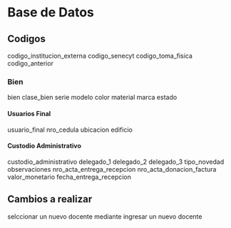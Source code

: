 # Base de Datos

## Codigos 
codigo_institucion_externa
codigo_senecyt
codigo_toma_fisica
codigo_anterior


### Bien
bien
clase_bien
serie
modelo
color
material 
marca
estado

#### Usuarios Final
usuario_final
nro_cedula
ubicacion
edificio

#### Custodio Administrativo
custodio_administrativo
delegado_1
delegado_2
delegado_3
tipo_novedad
observaciones
nro_acta_entrega_recepcion
nro_acta_donacion_factura
valor_monetario
fecha_entrega_recepcion

## Cambios a realizar
selccionar un nuevo docente mediante
ingresar un nuevo docente